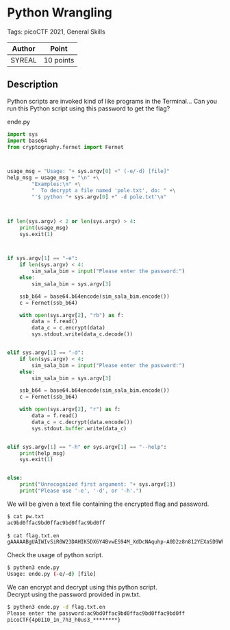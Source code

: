 # Python Wrangling

Tags: picoCTF 2021, General Skills

| Author | Point    |
| ------ | -------- |
| SYREAL | 10 points |

## Description

Python scripts are invoked kind of like programs in the Terminal... Can you run this Python script using this password to get the flag?

ende.py
```python
import sys
import base64
from cryptography.fernet import Fernet



usage_msg = "Usage: "+ sys.argv[0] +" (-e/-d) [file]"
help_msg = usage_msg + "\n" +\
        "Examples:\n" +\
        "  To decrypt a file named 'pole.txt', do: " +\
        "'$ python "+ sys.argv[0] +" -d pole.txt'\n"



if len(sys.argv) < 2 or len(sys.argv) > 4:
    print(usage_msg)
    sys.exit(1)



if sys.argv[1] == "-e":
    if len(sys.argv) < 4:
        sim_sala_bim = input("Please enter the password:")
    else:
        sim_sala_bim = sys.argv[3]

    ssb_b64 = base64.b64encode(sim_sala_bim.encode())
    c = Fernet(ssb_b64)

    with open(sys.argv[2], "rb") as f:
        data = f.read()
        data_c = c.encrypt(data)
        sys.stdout.write(data_c.decode())


elif sys.argv[1] == "-d":
    if len(sys.argv) < 4:
        sim_sala_bim = input("Please enter the password:")
    else:
        sim_sala_bim = sys.argv[3]

    ssb_b64 = base64.b64encode(sim_sala_bim.encode())
    c = Fernet(ssb_b64)

    with open(sys.argv[2], "r") as f:
        data = f.read()
        data_c = c.decrypt(data.encode())
        sys.stdout.buffer.write(data_c)


elif sys.argv[1] == "-h" or sys.argv[1] == "--help":
    print(help_msg)
    sys.exit(1)


else:
    print("Unrecognized first argument: "+ sys.argv[1])
    print("Please use '-e', '-d', or '-h'.")
```

We will be given a text file containing the encrypted flag and password.

```bash
$ cat pw.txt
ac9bd0ffac9bd0ffac9bd0ffac9bd0ff
                                                                                                                                                                         15:39:02
$ cat flag.txt.en
gAAAAABgUAIWIvSiR0W23DAHIK5DX6Y4BvwES94M_XdDcNAquhp-A0D2z8n812YEXaSD9WhoweBh2cm5Wa0cqzuW0Kc7fOct0OJnpOmVF8A91j0Hx4dKtvk3l5ghPT71Y7GxErPRyJUs%
```

Check the usage of python script.

```bash
$ python3 ende.py
Usage: ende.py (-e/-d) [file]
```

We can encrypt and decrypt using this python script.  
Decrypt using the password provided in pw.txt.

```bash
$ python3 ende.py -d flag.txt.en
Please enter the password:ac9bd0ffac9bd0ffac9bd0ffac9bd0ff
picoCTF{4p0110_1n_7h3_h0us3_********}
```